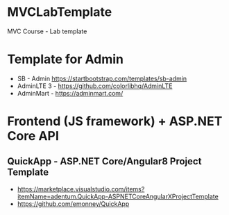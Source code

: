 # MVCLabTemplate
MVC Course - Lab template


# Template for Admin
* SB - Admin https://startbootstrap.com/templates/sb-admin
* AdminLTE 3 - https://github.com/colorlibhq/AdminLTE
* AdminMart - https://adminmart.com/


# Frontend (JS framework) + ASP.NET Core API
## QuickApp - ASP.NET Core/Angular8 Project Template
* https://marketplace.visualstudio.com/items?itemName=adentum.QuickApp-ASPNETCoreAngularXProjectTemplate
* https://github.com/emonney/QuickApp
